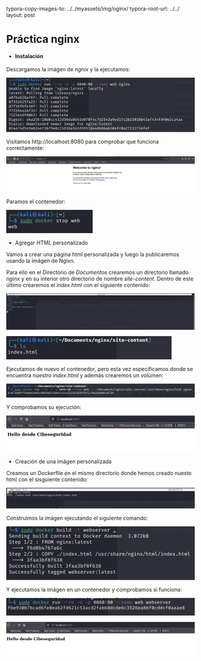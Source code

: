 typora-copy-images-to: ../../myassets/img/nginx/
typora-root-url: ../../
layout: post

# Práctica nginx

- #### Instalación

Descargamos la imágen de *ngnix* y la ejecutamos:

![](/myassets/img/nginx/1.PNG)



Visitamos http://localhost:8080 para comprobar que funciona correctamente:

![](/myassets/img/nginx/2.PNG)



Paramos el contenedor:

![](/myassets/img/nginx/3.PNG)



- Agregar HTML personalizado

Vamos a crear una página html personalizada y luego la publicaremos usando la imágen de Ngixn.

Para ello en el Directorio de *Documentos* crearemos un directorio llamado *nginx* y en su interior otro directorio de nombre *site-content*. Dentro de este último crearemos el *index.html* con el siguiente contenido:

![](/myassets/img/nginx/4.PNG)



![](/myassets/img/nginx/5.PNG)



Ejecutamos de nuevo el contenedor, pero esta vez especificamos donde se encuentra nuestro *index.html* y además crearemos un volúmen:

![](/myassets/img/nginx/6.PNG)



Y comprobamos su ejecución:

![](/myassets/img/nginx/7.PNG)



- Creación de una imágen personalizada

Creamos un Dockerfile en el mismo directorio donde hemos creado nuesto html con el sisguiente contenido:

![](/myassets/img/nginx/8.PNG)



Construimos la imágen ejecutando el siguiente comando:

![](/myassets/img/nginx/10.PNG)

Y ejecutamos la imágen en un contenedor y comprobamos si funciona:

![11](/myassets/img/nginx/11.PNG)

![](/myassets/img/nginx/12.PNG)